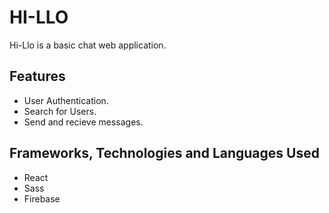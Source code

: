 # HI-LLO

Hi-Llo is a basic chat web application.

## Features
* User Authentication.
* Search for Users.
* Send and recieve messages.

## Frameworks, Technologies and Languages Used
* React
* Sass
* Firebase
